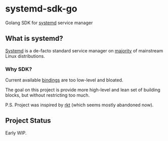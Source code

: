 # systemd-sdk-go
Golang SDK for [systemd](https://www.freedesktop.org/wiki/Software/systemd/) service manager

## What is systemd?
[Systemd](https://www.freedesktop.org/wiki/Software/systemd/) is a de-facto standard service manager on [majority](https://en.wikipedia.org/wiki/Systemd#Adoption) of mainstream Linux distributions.

### Why SDK?
Current available [bindings](https://github.com/coreos/go-systemd) are too low-level and bloated.

The goal on this project is provide more high-level and lean set of building blocks,
but without restricting too much.

P.S.
Project was inspired by [rkt](https://github.com/rkt/rkt/blob/master/Documentation/devel/architecture.md) (which seems mostly abandoned now).

## Project Status
Early WIP.
